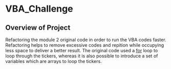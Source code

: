 # VBA_Challenge
## Overview of Project
Refactoring the module 2 original code in order to run the VBA codes faster. Refactoring helps to remove excessive codes and repition while occupying less space to deliver a better result. The original code used a [for](https://docs.microsoft.com/en-us/office/vba/language/reference/user-interface-help/fornext-statement) loop to loop through the tickers, whereas it is also possible to introduce a set of variables which are arrays to loop the tickers.
##
